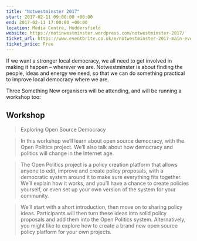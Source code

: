 ```yaml
---
title: "Notwestminster 2017"
start: 2017-02-11 09:00:00 +00:00
end: 2017-02-11 17:00:00 +00:00
location: Media Centre, Huddersfield
website: https://notinwestminster.wordpress.com/notwestminster-2017/
ticket_url: https://www.eventbrite.co.uk/e/notwestminster-2017-main-event-registration-28488033475
ticket_price: Free
---
```


If we want a stronger local democracy, we all need to get involved in making it happen – wherever we are. Notwestminster is about finding the people, ideas and energy we need, so that we can do something practical to improve local democracy where we are.

Three Something New organisers will be attending, and will be running a workshop too:

## Workshop

> Exploring Open Source Democracy

> In this workshop we’ll learn about open source democracy, with the Open Politics project. We’ll also talk about how democracy and politics will change in the Internet age.

> The Open Politics project is a policy creation platform that allows anyone to edit, improve and create policy proposals, with a democratic system around it to make sure everything fits together. We’ll explain how it works, and you’ll have a chance to create policies yourself, or even set up your own version of the system for your community.

> We’ll start with a short introduction, then move on to sharing policy ideas. Participants will then turn these ideas into solid policy proposals and add them into the Open Politics system. Alternatively, you might like to explore how to create a brand new open source policy platform for your own projects. 